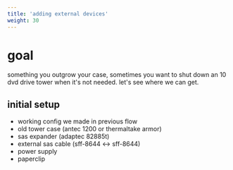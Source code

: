 ```yaml
---
title: 'adding external devices'
weight: 30
---
```


# goal

something you outgrow your case, sometimes you want to shut down an 10 dvd drive tower when it's not needed. let's see where we can get.

## initial setup
* working config we made in previous flow
* old tower case (antec 1200 or thermaltake armor)
* sas expander (adaptec 82885t)
* external sas cable (sff-8644 <-> sff-8644)
* power supply
* paperclip
